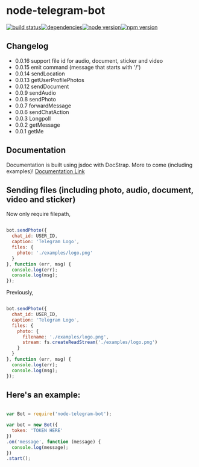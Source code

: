 node-telegram-bot
=================
[![build status](https://img.shields.io/travis/depoio/node-telegram-bot.svg?style=flat-square)](https://travis-ci.org/depoio/node-telegram-bot)[![dependencies](https://img.shields.io/david/depoio/node-telegram-bot.svg?style=flat-square)](https://david-dm.org/depoio/node-telegram-bot)[![node version](https://img.shields.io/node/v/gh-badges.svg?style=flat-square)](https://www.npmjs.com/package/node-telegram-bot)[![npm version](http://img.shields.io/npm/v/gh-badges.svg?style=flat-square)](https://www.npmjs.com/package/node-telegram-bot)

## Changelog

- 0.0.16 support file id for audio, document, sticker and video
- 0.0.15 emit command (message that starts with '/')
- 0.0.14 sendLocation
- 0.0.13 getUserProfilePhotos
- 0.0.12 sendDocument
- 0.0.9 sendAudio
- 0.0.8 sendPhoto
- 0.0.7 forwardMessage
- 0.0.6 sendChatAction
- 0.0.3 Longpoll
- 0.0.2 getMessage
- 0.0.1 getMe

## Documentation

Documentation is built using jsdoc with DocStrap. More to come (including examples)!
[Documentation Link](http://depoio.github.io/node-telegram-bot/Bot.html)

## Sending files (including photo, audio, document, video and sticker) 

Now only require filepath,

```javascript

bot.sendPhoto({
  chat_id: USER_ID,
  caption: 'Telegram Logo',
  files: {
    photo: './examples/logo.png'
  }
}, function (err, msg) {
  console.log(err);
  console.log(msg);
});

```


Previously, 

```javascript

bot.sendPhoto({
  chat_id: USER_ID,
  caption: 'Telegram Logo',
  files: {
    photo: {
      filename: './examples/logo.png',
      stream: fs.createReadStream('./examples/logo.png')
    }
  }
}, function (err, msg) {
  console.log(err);
  console.log(msg);
});

```



## Here's an example:

```javascript

var Bot = require('node-telegram-bot');

var bot = new Bot({
  token: 'TOKEN HERE'
})
.on('message', function (message) {
  console.log(message);
})
.start();

```